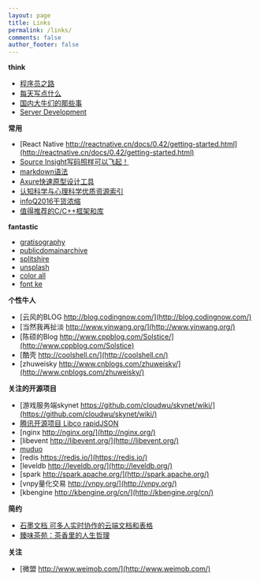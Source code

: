 ```yaml
---
layout: page
title: Links
permalink: /links/
comments: false
author_footer: false
---
```


**think**

- [程序员之路](http://whileme.com/people/2017/01/11/programmer/)
- [每天写点什么](http://whileme.com/whileme/2015/01/10/whileme/)
- [国内大牛们的那些事](http://whileme.com/people/2017/01/10/talent/)
- [Server Development](/server)

**常用**
- [React Native http://reactnative.cn/docs/0.42/getting-started.html](http://reactnative.cn/docs/0.42/getting-started.html)
- [Source Insight写码照样可以飞起！](http://whileme.com/tools/article/2017/03/01/source-insight)
- [markdown语法](http://whileme.com/markdown/2015/01/11/markdown/)
- [Axure快速原型设计工具](http://www.axure.com.cn/)
- [认知科学与心理科学优质资源索引](http://www.yangzhiping.com/info/resources.html)
- [infoQ2016干货浓缩](http://mp.weixin.qq.com/s?__biz=MjM5MDE0Mjc4MA==&mid=2650995140&idx=1&sn=0e2968a7b352cbf36c5000aa1c5516c3&chksm=bdbf01978ac888815f01820fad600f472f528b95c8560fba982986b2c3687167a210f8961096&mpshare=1&scene=23&srcid=1230lTxWHxirqqgonNvwc5Xq#rd)
- [值得推荐的C/C++框架和库](http://www.ezlippi.com/blog/2014/12/c-open-project.html)

**fantastic**

- [gratisography](http://www.gratisography.com/)
- [publicdomainarchive](http://publicdomainarchive.com/)
- [splitshire](https://www.splitshire.com)
- [unsplash](https://unsplash.com/)
- [color all](http://www.sneakers.com.cn/special/colorall.htm)
- [font ke](www.fontke.com)

**个性牛人**

- [云风的BLOG http://blog.codingnow.com/](http://blog.codingnow.com/)
- [当然我再扯淡 http://www.yinwang.org/](http://www.yinwang.org/)
- [陈硕的Blog http://www.cppblog.com/Solstice/](http://www.cppblog.com/Solstice)
- [酷壳 http://coolshell.cn/](http://coolshell.cn/)
- [zhuweisky http://www.cnblogs.com/zhuweisky/](http://www.cnblogs.com/zhuweisky/)

**关注的开源项目**

- [游戏服务端skynet https://github.com/cloudwu/skynet/wiki/](https://github.com/cloudwu/skynet/wiki/)
- [腾讯开源项目 Libco rapidJSON](http://code.tencent.com/)
- [nginx http://nginx.org/](http://nginx.org/)
- [libevent http://libevent.org/](http://libevent.org/)
- [muduo](http://www.cppblog.com/Solstice/category/15951.html)
- [redis https://redis.io/](https://redis.io/)
- [leveldb http://leveldb.org/](http://leveldb.org/)
- [spark http://spark.apache.org/](http://spark.apache.org/)
- [vnpy量化交易 http://vnpy.org/](http://vnpy.org/)
- [kbengine http://kbengine.org/cn/](http://kbengine.org/cn/)

**简约**

- [石墨文档 可多人实时协作的云端文档和表格](https://shimo.im/)
- [臻味茶苑：茶香里的人生哲理](https://www.douban.com/note/444379289/)

**关注**

- [微盟 http://www.weimob.com/](http://www.weimob.com/)